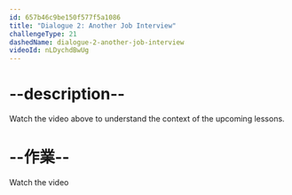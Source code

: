 ```yaml
---
id: 657b46c9be150f577f5a1086
title: "Dialogue 2: Another Job Interview"
challengeType: 21
dashedName: dialogue-2-another-job-interview
videoId: nLDychdBwUg
---
```


# --description--

Watch the video above to understand the context of the upcoming lessons.

# --作業--

Watch the video

